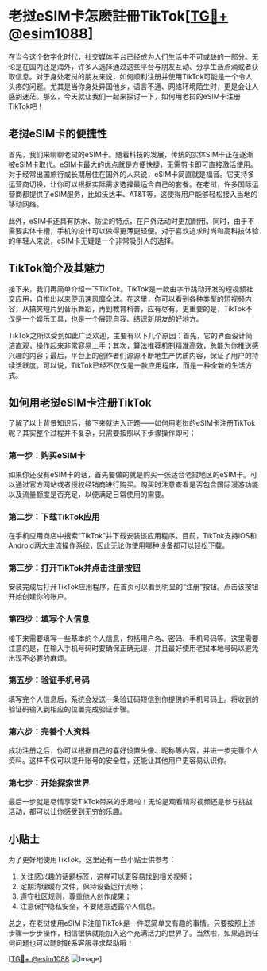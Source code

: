 # 老挝eSIM卡怎麽註冊TikTok[[TG💪+ @esim1088](https://t.me/s/esim1088)]

在当今这个数字化时代，社交媒体平台已经成为人们生活中不可或缺的一部分。无论是在国内还是海外，许多人选择通过这些平台与朋友互动、分享生活点滴或者获取信息。对于身处老挝的朋友来说，如何顺利注册并使用TikTok可能是一个令人头疼的问题。尤其是当你身处异国他乡，语言不通、网络环境陌生时，更是会让人感到迷茫。那么，今天就让我们一起来探讨一下，如何用老挝的eSIM卡注册TikTok吧！

## 老挝eSIM卡的便捷性

首先，我们来聊聊老挝的eSIM卡。随着科技的发展，传统的实体SIM卡正在逐渐被eSIM卡取代。eSIM卡最大的优点就是方便快捷，无需剪卡即可直接激活使用。对于经常出国旅行或长期居住在国外的人来说，eSIM卡简直就是福音。它支持多运营商切换，让你可以根据实际需求选择最适合自己的套餐。在老挝，许多国际运营商都提供了eSIM服务，比如沃达丰、AT&T等，这使得用户能够轻松接入当地的移动网络。

此外，eSIM卡还具有防水、防尘的特点，在户外活动时更加耐用。同时，由于不需要实体卡槽，手机的设计可以做得更薄更轻便。对于喜欢追求时尚和高科技体验的年轻人来说，eSIM卡无疑是一个非常吸引人的选择。

## TikTok简介及其魅力

接下来，我们再简单介绍一下TikTok。TikTok是一款由字节跳动开发的短视频社交应用，自推出以来便迅速风靡全球。在这里，你可以看到各种类型的短视频内容，从搞笑短片到音乐舞蹈，再到教育科普，应有尽有。更重要的是，TikTok不仅是一个娱乐工具，也是一个展现自我、结识新朋友的好地方。

TikTok之所以受到如此广泛欢迎，主要有以下几个原因：首先，它的界面设计简洁直观，操作起来非常容易上手；其次，算法推荐机制精准高效，总能为你推送感兴趣的内容；最后，平台上的创作者们源源不断地生产优质内容，保证了用户的持续活跃度。可以说，TikTok已经不仅仅是一款应用程序，而是一种全新的生活方式。

## 如何用老挝eSIM卡注册TikTok

了解了以上背景知识后，接下来就进入正题——如何用老挝的eSIM卡注册TikTok呢？其实整个过程并不复杂，只需要按照以下步骤操作即可：

### 第一步：购买eSIM卡

如果你还没有eSIM卡的话，首先要做的就是购买一张适合老挝地区的eSIM卡。可以通过官方网站或者授权经销商进行购买。购买时注意查看是否包含国际漫游功能以及流量额度是否充足，以便满足日常使用的需要。

### 第二步：下载TikTok应用

在手机应用商店中搜索“TikTok”并下载安装该应用程序。目前，TikTok支持iOS和Android两大主流操作系统，因此无论你使用哪种设备都可以轻松下载。

### 第三步：打开TikTok并点击注册按钮

安装完成后打开TikTok应用程序，在首页可以看到明显的“注册”按钮。点击该按钮开始创建你的账户。

### 第四步：填写个人信息

接下来需要填写一些基本的个人信息，包括用户名、密码、手机号码等。这里需要注意的是，在输入手机号码时要确保正确无误，并且最好使用老挝本地号码以避免出现不必要的麻烦。

### 第五步：验证手机号码

填写完个人信息后，系统会发送一条验证码短信到你提供的手机号码上。将收到的验证码输入到相应的位置完成验证步骤。

### 第六步：完善个人资料

成功注册之后，你可以根据自己的喜好设置头像、昵称等内容，并进一步完善个人资料。这样不仅可以提升账号的安全性，还能让其他用户更容易认识你。

### 第七步：开始探索世界

最后一步就是尽情享受TikTok带来的乐趣啦！无论是观看精彩视频还是参与挑战活动，都可以让你感受到无穷的乐趣。

## 小贴士

为了更好地使用TikTok，这里还有一些小贴士供参考：

1. 关注感兴趣的话题标签，这样可以更容易找到相关视频；
2. 定期清理缓存文件，保持设备运行流畅；
3. 遵守社区规则，尊重他人创作成果；
4. 注意保护隐私安全，不要随意透露个人信息。

总之，在老挝使用eSIM卡注册TikTok是一件既简单又有趣的事情。只要按照上述步骤一步步操作，相信很快就能加入这个充满活力的世界了。当然啦，如果遇到任何问题也可以随时联系客服寻求帮助哦！

[[TG💪+ @esim1088](https://t.me/s/esim1088) ![Image](https://i.postimg.cc/4NQfJmqS/Snipaste-2025-05-13-00-14-12.png)]